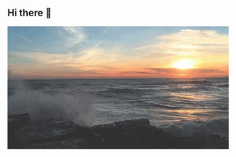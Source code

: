 ## Hi there 👋

<img src="https://github.com/Timmi116/Timmi116/blob/main/sea-ocean.gif" alt="The unlimited"> 

